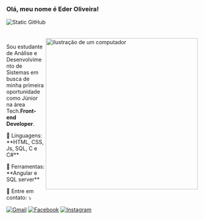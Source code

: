 
### Olá, meu nome é Eder Oliveira!


<img src="https://img.shields.io/static/v1?label=Overview&message=EDER OLIVEIRA&color=f8efd4&style=for-the-badge&logo=GitHub" alt="Static GitHub">

<br>
<br>
<br>

<img src="https://raw.githubusercontent.com/MicaelliMedeiros/micaellimedeiros/master/image/computer-illustration.png" alt="ilustração de um computador" min-width="400px" max-width="400px" width="400px" align="right">

<p align="left"> 
  Sou estudante de Análise e Desenvolvimento de Sistemas em busca de minha primeira oportunidade
como Júnior na área Tech.<strong>Front-end Developer</strong>.<br>
</p>

<p align="left">
  🦄 Linguagens: **HTML, CSS, Js, SQL, C e C#**
</p>

<p align="left">
  💼 Ferramentas: **Angular e SQL server**
</p>

<p align="left">
  💌 Entre em contato: ⤵️
</p>

<p align="left">
  <a href="malito:eder-winnicius@hotmail.com" title="E-mail">
  <img src="https://img.shields.io/badge/-Gmail-FF0000?style=flat-square&labelColor=FF0000&logo=gmail&logoColor=white&link=LINK-DO-SEU-GMAIL" alt="Gmail"/></a>
  <a href="https://linkedin.com/in/eder-winnicius" title="LinkedIn">
  <img src="https://img.shields.io/badge/-Facebook-3b5998?style=flat-square&labelColor=3b5998&logo=facebook&logoColor=white&link=LINK-DO-SEU-FACEBOOK" alt="Facebook"/></a>
  <a href="#" title="Instagram">
  <img src="https://img.shields.io/badge/-Instagram-DF0174?style=flat-square&labelColor=DF0174&logo=instagram&logoColor=white&link=LINK-DO-SEU-INSTAGRAM" alt="Instagram"/></a>
</p>
